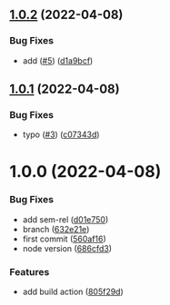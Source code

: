 ## [1.0.2](https://github.com/gczobel/testsemver/compare/v1.0.1...v1.0.2) (2022-04-08)


### Bug Fixes

* add ([#5](https://github.com/gczobel/testsemver/issues/5)) ([d1a9bcf](https://github.com/gczobel/testsemver/commit/d1a9bcf8473fb91d9f19acd6e9f0307507e6a20f))

## [1.0.1](https://github.com/gczobel/testsemver/compare/v1.0.0...v1.0.1) (2022-04-08)


### Bug Fixes

* typo ([#3](https://github.com/gczobel/testsemver/issues/3)) ([c07343d](https://github.com/gczobel/testsemver/commit/c07343d693347e3d3f5b18aa7c63223c5386611a))

# 1.0.0 (2022-04-08)


### Bug Fixes

* add sem-rel ([d01e750](https://github.com/gczobel/testsemver/commit/d01e75074c25dbcc5aaf4b412ed0ed0c1ee11712))
* branch ([632e21e](https://github.com/gczobel/testsemver/commit/632e21e0c98362b423e9094eed280838c9f2bf81))
* first commit ([560af16](https://github.com/gczobel/testsemver/commit/560af161bb6b81feb85254200eadec3347eb8fe2))
* node version ([686cfd3](https://github.com/gczobel/testsemver/commit/686cfd34a157143fc4b5ca6b764422205405c058))


### Features

* add build action ([805f29d](https://github.com/gczobel/testsemver/commit/805f29d8acbfef8a906eeab04704d0f747c9c0d2))
